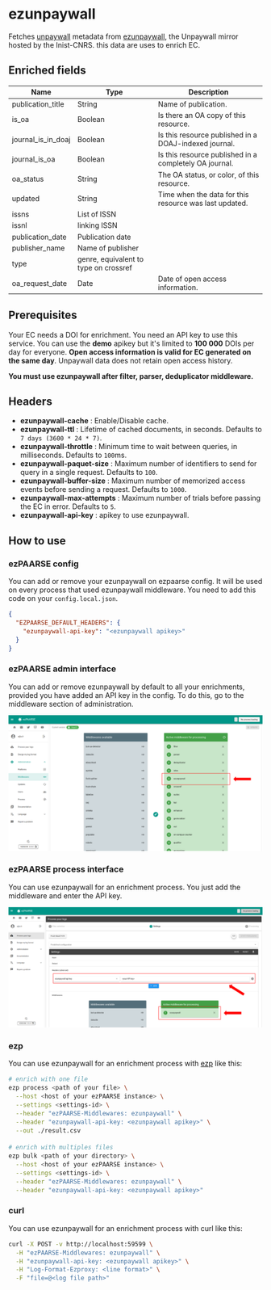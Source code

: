 # ezunpaywall

Fetches [unpaywall](https://www.unpaywall.org/) metadata from [ezunpaywall](https://unpaywall.inist.fr/), the Unpaywall mirror hosted by the Inist-CNRS. this data are uses to enrich EC.

## Enriched fields

| Name | Type | Description |
| --- | --- | --- |
| publication_title | String | Name of publication. |
| is_oa | Boolean | Is there an OA copy of this resource. |
| journal_is_in_doaj | Boolean | Is this resource published in a DOAJ-indexed journal. |
| journal_is_oa | Boolean | Is this resource published in a completely OA journal. |
| oa_status | String | The OA status, or color, of this resource. |
| updated | String | Time when the data for this resource was last updated. |
| issns | List of ISSN |
| issnl | linking ISSN |
| publication_date | Publication date |
| publisher_name | Name of publisher |
| type | genre, equivalent to type on crossref |
| oa_request_date | Date | Date of open access information. |

## Prerequisites

Your EC needs a DOI for enrichment.
You need an API key to use this service. You can use the **demo** apikey but it's limited to **100 000** DOIs per day for everyone.
**Open access information is valid for EC generated on the same day**. Unpaywall data does not retain open access history.

**You must use ezunpaywall after filter, parser, deduplicator middleware.**

## Headers

+ **ezunpaywall-cache** : Enable/Disable cache.
+ **ezunpaywall-ttl** : Lifetime of cached documents, in seconds. Defaults to ``7 days (3600 * 24 * 7)``.
+ **ezunpaywall-throttle** : Minimum time to wait between queries, in milliseconds. Defaults to ``100``ms.
+ **ezunpaywall-paquet-size** : Maximum number of identifiers to send for query in a single request. Defaults to ``100``.
+ **ezunpaywall-buffer-size** : Maximum number of memorized access events before sending a request. Defaults to ``1000``.
+ **ezunpaywall-max-attempts** : Maximum number of trials before passing the EC in error. Defaults to ``5``.
+ **ezunpaywall-api-key** : apikey to use ezunpaywall.

## How to use

### ezPAARSE config

You can add or remove your ezunpaywall on ezpaarse config. It will be used on every process that used ezunpaywall middleware. You need to add this code on your `config.local.json`.

```json
{
  "EZPAARSE_DEFAULT_HEADERS": {
    "ezunpaywall-api-key": "<ezunpaywall apikey>"
  }
}
```

### ezPAARSE admin interface

You can add or remove ezunpaywall by default to all your enrichments, provided you have added an API key in the config. To do this, go to the middleware section of administration.

![image](./docs/admin-interface.png)

### ezPAARSE process interface

You can use ezunpaywall for an enrichment process. You just add the middleware and enter the API key.

![image](./docs/process-interface.png)

### ezp

You can use ezunpaywall for an enrichment process with [ezp](https://github.com/ezpaarse-project/node-ezpaarse) like this:

```bash
# enrich with one file
ezp process <path of your file> \
  --host <host of your ezPAARSE instance> \
  --settings <settings-id> \
  --header "ezPAARSE-Middlewares: ezunpaywall" \
  --header "ezunpaywall-api-key: <ezunpaywall apikey>" \
  --out ./result.csv

# enrich with multiples files
ezp bulk <path of your directory> \
  --host <host of your ezPAARSE instance> \
  --settings <settings-id> \
  --header "ezPAARSE-Middlewares: ezunpaywall" \
  --header "ezunpaywall-api-key: <ezunpaywall apikey>"

```

### curl

You can use ezunpaywall for an enrichment process with curl like this:

```bash
curl -X POST -v http://localhost:59599 \
  -H "ezPAARSE-Middlewares: ezunpaywall" \
  -H "ezunpaywall-api-key: <ezunpaywall apikey>" \
  -H "Log-Format-Ezproxy: <line format>" \
  -F "file=@<log file path>"

```
